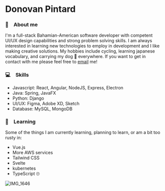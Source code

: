 # Donovan Pintard
### 🎨&ensp;&ensp;About me
I'm a full-stack Bahamian-American software developer with competent UI/UX design capabilities and strong problem solving skills. I am always interested in learning new
technologies to employ in development and I like making creative solutions. My hobbies include cycling, learning japanese vocabulary, and carrying my dog 🐩 everywhere. If you want to get in
contact with me please feel free to [email](mailto:donovanpintard@gmail.com) me!

### 💻&ensp;&ensp;Skills
- Javascript:   React, Angular, NodeJS, Express, Electron
- Java:         Spring, JavaFX
- Python:       Django
- UI/UX:        Figma, Adobe XD, Sketch
- Database:     MySQL, MongoDB

### 🚧&ensp;&ensp;Learning
Some of the things I am currently learning, planning to learn, or am a bit too rusty in:
- Vue.js
- More AWS services
- Tailwind CSS
- Svelte
- kubernetes
- TypeScript 🙄

![IMG_1646](https://user-images.githubusercontent.com/86621108/125312230-182d6500-e302-11eb-83ad-c448d5332b5f.png)
